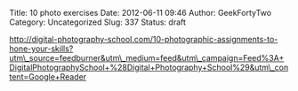 Title: 10 photo exercises
Date: 2012-06-11 09:46
Author: GeekFortyTwo
Category: Uncategorized
Slug: 337
Status: draft

http://digital-photography-school.com/10-photographic-assignments-to-hone-your-skills?utm\_source=feedburner&utm\_medium=feed&utm\_campaign=Feed%3A+DigitalPhotographySchool+%28Digital+Photography+School%29&utm\_content=Google+Reader
